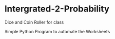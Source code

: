 # Intergrated-2-Probability
Dice and Coin Roller for class

Simple Python Program to automate the Worksheets
